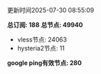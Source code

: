 更新时间2025-07-30 08:55:09

**总订阅: 188**
**总节点: 49940**
- vless节点: 24063
- hysteria2节点: 11

**google ping有效节点: 280**
